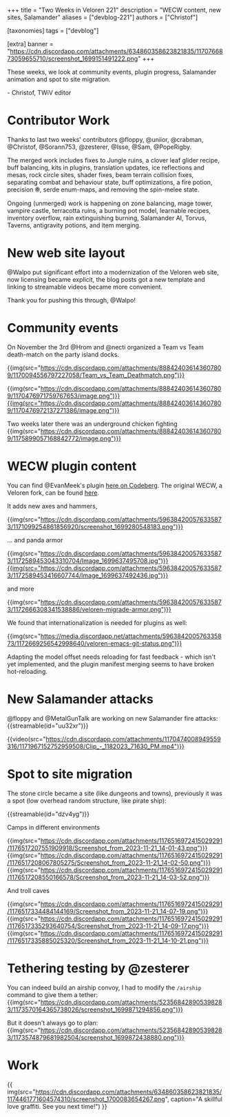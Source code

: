 +++
title = "Two Weeks in Veloren 221"
description = "WECW content, new sites, Salamander"
aliases = ["devblog-221"]
authors = ["Christof"]

[taxonomies]
tags = ["devblog"]

[extra]
banner = "https://cdn.discordapp.com/attachments/634860358623821835/1170766873059655710/screenshot_1699151491222.png"
+++

These weeks, we look at community events, plugin progress, Salamander animation and spot to site migration.

\- Christof, TWiV editor

# Contributor Work

Thanks to last two weeks' contributors @floppy, @uniior, @crabman, 
@Christof, @Sorann753, @zesterer, @Isse, @Sam, @PopeRigby.

The merged work includes fixes to Jungle ruins, a clover leaf glider 
recipe, buff balancing, kits in plugins, translation updates, 
ice reflections and mesas, rock circle sites, shader fixes, 
beam terrain collision fixes, separating combat and behaviour state, 
buff optimizations, a fire potion, precision 🞋, serde enum-maps, 
and removing the spin-melee state.

Ongoing (unmerged) work is happening on zone balancing, mage tower, 
vampire castle, terracotta ruins, a burning pot model, learnable recipes, 
inventory overflow, rain extinguishing burning, Salamander AI, Torvus, Taverns, antigravity potions, and item merging.

# New web site layout

@Walpo put significant effort into a modernization of the Veloren
web site, now licensing became explicit, the blog posts got a new 
template and linking to streamable videos became more convenient.

Thank you for pushing this through, @Walpo!

# Community events

On November the 3rd @Hrom and @necti organized a Team vs Team death-match
on the party island docks.

{{img(src="https://cdn.discordapp.com/attachments/888424036143607809/1170094556797227058/Team_vs_Team_Deathmatch.png")}}

{{img(src="https://cdn.discordapp.com/attachments/888424036143607809/1170476971759767653/image.png")}}{{img(src="https://cdn.discordapp.com/attachments/888424036143607809/1170476972137271386/image.png")}}

Two weeks later there was an underground chicken fighting
{{img(src="https://cdn.discordapp.com/attachments/888424036143607809/1175899057168842772/image.png")}}

# WECW plugin content

You can find @EvanMeek's plugin [here on Codeberg](https://codeberg.org/evanmeek/veloren-wecw-plugin). The original WECW, a Veloren fork,
can be found [here](https://github.com/EvanMeek/veloren-wecw-assets/).

It adds new axes and hammers,

{{img(src="https://cdn.discordapp.com/attachments/596384200576335873/1171099254861856920/screenshot_1699280548183.png")}}

… and panda armor

{{img(src="https://cdn.discordapp.com/attachments/596384200576335873/1172589453043310704/Image_1699637495708.jpg")}}{{img(src="https://cdn.discordapp.com/attachments/596384200576335873/1172589453416607744/Image_1699637492436.jpg")}}

and more

{{img(src="https://cdn.discordapp.com/attachments/596384200576335873/1172666308341538886/veloren-migrade-armor.png")}}

We found that internationalization is needed for plugins as well:

{{img(src="https://media.discordapp.net/attachments/596384200576335873/1172669256542998640/veloren-emacs-git-status.png")}}

Adapting the model offset needs reloading for fast feedback - which isn't yet implemented, and the plugin manifest merging seems to have broken hot-reloading.

# New Salamander attacks

@floppy and @MetalGunTalk are working on new Salamander fire attacks:
{{streamable(id="uu32xr")}}

{{video(src="https://cdn.discordapp.com/attachments/1170474008949559316/1171967152752959508/Clip_-_1182023_71630_PM.mp4")}}

# Spot to site migration

The stone circle became a site (like dungeons and towns), previously it was a spot (low overhead random structure, like pirate ship):

{{streamable(id="dzv4yg")}}

Camps in different environments

{{img(src="https://cdn.discordapp.com/attachments/1176516972415029291/1176517207551909918/Screenshot_from_2023-11-21_14-01-43.png")}}
{{img(src="https://cdn.discordapp.com/attachments/1176516972415029291/1176517208067805275/Screenshot_from_2023-11-21_14-02-50.png")}}
{{img(src="https://cdn.discordapp.com/attachments/1176516972415029291/1176517208550166578/Screenshot_from_2023-11-21_14-03-52.png")}}

And troll caves

{{img(src="https://cdn.discordapp.com/attachments/1176516972415029291/1176517334484144169/Screenshot_from_2023-11-21_14-07-19.png")}}
{{img(src="https://cdn.discordapp.com/attachments/1176516972415029291/1176517335293640754/Screenshot_from_2023-11-21_14-09-17.png")}}
{{img(src="https://cdn.discordapp.com/attachments/1176516972415029291/1176517335885025320/Screenshot_from_2023-11-21_14-10-21.png")}}

# Tethering testing by @zesterer

You can indeed build an airship convoy, I had to modify the `/airship` command to give them a tether:
{{img(src="https://cdn.discordapp.com/attachments/523568428905398283/1173570164365738026/screenshot_1699871294856.png")}}

But it doesn't always go to plan:
{{img(src="https://cdn.discordapp.com/attachments/523568428905398283/1173574879681982504/screenshot_1699872438880.png")}}

# Work

{{
    img(src="https://cdn.discordapp.com/attachments/634860358623821835/1174461771604574310/screenshot_1700083654267.png",
    caption="A skillful love graffiti. See you next time!")
}}
